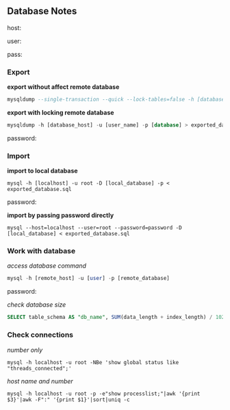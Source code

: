 ## Database Notes

host: 

user: 

pass: 


### Export
**export without affect remote database**

```sql
mysqldump --single-transaction --quick --lock-tables=false -h [database_host] -u [user_name] -p [remote_database] > exported_database.sql
```

**export with locking remote database**

```sql
mysqldump -h [database_host] -u [user_name] -p [database] > exported_database.sql
```

password: 

### Import
**import to local database**
```
mysql -h [localhost] -u root -D [local_database] -p < exported_database.sql
```
password: 

**import by passing password directly**
```
mysql --host=localhost --user=root --password=password -D [local_database] < exported_database.sql
```
### Work with database
*access database command*
```sql
mysql -h [remote_host] -u [user] -p [remote_database]

```
password:

*check database size*
```sql
SELECT table_schema AS "db_name", SUM(data_length + index_length) / 1024 / 1024 AS "Size (MB)" FROM information_schema.TABLES GROUP BY table_schema;

```

### Check connections 
*number only*
```
mysql -h localhost -u root -NBe 'show global status like "threads_connected";'
```

*host name and number*
```
mysql -h localhost -u root -p -e"show processlist;"|awk '{print $3}'|awk -F":" '{print $1}'|sort|uniq -c
```
